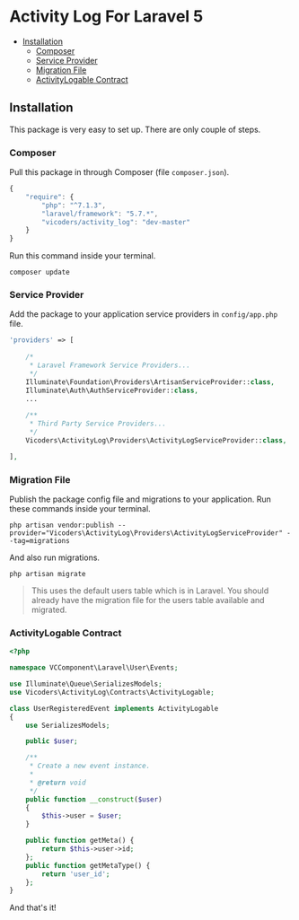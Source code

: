 # Activity Log For Laravel 5

- [Installation](#installation)
    - [Composer](#composer)
    - [Service Provider](#service-provider)
    - [Migration File](#migration-file)
    - [ActivityLogable Contract](#activitylogable-contract)

## Installation

This package is very easy to set up. There are only couple of steps.

### Composer

Pull this package in through Composer (file `composer.json`).

```js
{
    "require": {
        "php": "^7.1.3",
        "laravel/framework": "5.7.*",
        "vicoders/activity_log": "dev-master"
    }
}
```

Run this command inside your terminal.

    composer update

### Service Provider

Add the package to your application service providers in `config/app.php` file.

```php
'providers' => [
    
    /*
     * Laravel Framework Service Providers...
     */
    Illuminate\Foundation\Providers\ArtisanServiceProvider::class,
    Illuminate\Auth\AuthServiceProvider::class,
    ...
    
    /**
     * Third Party Service Providers...
     */
    Vicoders\ActivityLog\Providers\ActivityLogServiceProvider::class,

],
```

### Migration File

Publish the package config file and migrations to your application. Run these commands inside your terminal.

    php artisan vendor:publish --provider="Vicoders\ActivityLog\Providers\ActivityLogServiceProvider" --tag=migrations

And also run migrations.

    php artisan migrate

> This uses the default users table which is in Laravel. You should already have the migration file for the users table available and migrated.

### ActivityLogable Contract

```php
<?php

namespace VCComponent\Laravel\User\Events;

use Illuminate\Queue\SerializesModels;
use Vicoders\ActivityLog\Contracts\ActivityLogable;

class UserRegisteredEvent implements ActivityLogable
{
    use SerializesModels;

    public $user;

    /**
     * Create a new event instance.
     *
     * @return void
     */
    public function __construct($user)
    {
        $this->user = $user;
    }

    public function getMeta() {
        return $this->user->id;
    };
    public function getMetaType() {
        return 'user_id';
    };
}
```

And that's it!
